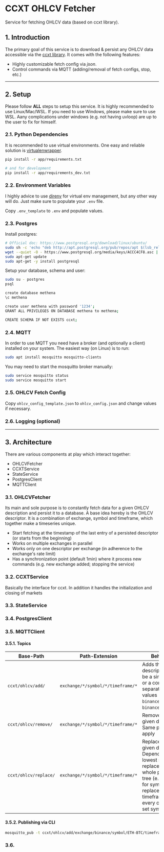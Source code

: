 # CCXT OHLCV Fetcher

Service for fetching OHLCV data (based on ccxt library).

## 1. Introduction

The primary goal of this service is to download & persist any OHLCV data accessible via
the [ccxt library](https://github.com/ccxt/ccxt). It comes with the following features:

* Highly customizable fetch config via *json*.
* Control commands via MQTT (adding/removal of fetch configs, stop, etc.)

---

## 2. Setup

Please follow **ALL** steps to setup this service. It is highly recommended to use Linux/Mac/WSL. If you need to use Windows, please make sure to use WSL. Aany complications under windows (e.g. not having uvloop) are up to the user to fix for himself.

### 2.1. Python Dependencies

It is recommended to use virtual environments. One easy and reliable solution is [virtualenwrapper](https://virtualenvwrapper.readthedocs.io/en/latest/).

```bash
pip install -r app/requirements.txt

# and for development
pip install -r app/requirements_dev.txt
```

### 2.2. Environment Variables

I highly advice to use [direnv](https://direnv.net/) for virtual env management, but any other way will do. Just make sure to populate your `.env` file.

Copy `.env_template` to `.env` and populate values.

### 2.3. Postgres

Install postgres:

```bash
# Official doc: https://www.postgresql.org/download/linux/ubuntu/
sudo sh -c 'echo "deb http://apt.postgresql.org/pub/repos/apt $(lsb_release -cs)-pgdg main" > /etc/apt/sources.list.d/pgdg.list'
wget --quiet -O - https://www.postgresql.org/media/keys/ACCC4CF8.asc | sudo apt-key add -
sudo apt-get update
sudo apt-get -y install postgresql
```


Setup your database, schema and user:

```bash
sudo su - postgres
psql

create database methena
\c methena

create user methena with password '1234';
GRANT ALL PRIVILEGES ON DATABASE methena to methena;

CREATE SCHEMA IF NOT EXISTS ccxt;
```

### 2.4. MQTT

In order to use MQTT you need have a broker (and optionally a client) installed on your system. The easiest way (on
Linux) is to run:

```bash
sudo apt install mosquitto mosquitto-clients
```

You may need to start the mosquitto broker manually:

```bash
sudo service mosquitto status
sudo service mosquitto start
```

### 2.5. OHLCV Fetch Config

Copy `ohlcv_config_template.json` to `ohlcv_config.json` and change values if necessary.

### 2.6. Logging (optional)

---

## 3. Architecture

There are various components at play which interact together:

* OHLCVFetcher
* CCXTService
* StateService
* PostgresClient
* MQTTClient

### 3.1. OHLCVFetcher

Its main and sole purpose is to constantly fetch data for a given OHLCV description and persist it to a database. A base
idea hereby is the OHLCV descriptor. It is a combination of exchange, symbol and timeframe, which together make a
timeseries unique.

* Start fetching at the timestamp of the last entry of a persisted descriptor (or starts from the beginning)
* Works on multiple exchanges in parallel
* Works only on one descriptor per exchange (in adherence to the exchange's rate limit)
* Has a synchronization point (default 1min) where it process new commands (e.g. new exchange added; stopping the
  service)

### 3.2. CCXTService

Basically the interface for ccxt. In addition it handles the initialization and closing of markets

### 3.3. StateService

### 3.4. PostgresClient

### 3.5. MQTTClient

#### 3.5.1. Topics

| Base-Path | Path-Extension | Behaviour |
|---|---|---|
| `ccxt/ohlcv/add/` | `exchange/*/symbol/*/timeframe/*` | Adds the given descriptor. `*` can be a single value or a comma-separated list of values (e.g. `binance` or `binance,bitfinex`) |
| `ccxt/ohlcv/remove/` | `exchange/*/symbol/*/timeframe/*` | Removes the given descriptor. Same patterns apply |
| `ccxt/ohlcv/replace/` | `exchange/*/symbol/*/timeframe/*` | Replaces the given descriptor. Depending on its lowest specificity, replaces the whole provided tree (e.g. `*` flag for symbol replaces the timeframes of every currently set symbol. |


#### 3.5.2. Publishing via CLI

```bash
mosquitto_pub -t ccxt/ohlcv/add/exchange/binance/symbol/ETH-BTC/timeframe/1d -m ""
```

### 3.6. 
